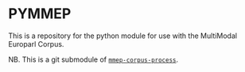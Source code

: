 # PYMMEP

This is a repository for the python module for use with the MultiModal Europarl Corpus.

NB. This is a git submodule of [`mmep-corpus-process`](https://github.com/multimodal-europarl/mmep-corpus-process).
